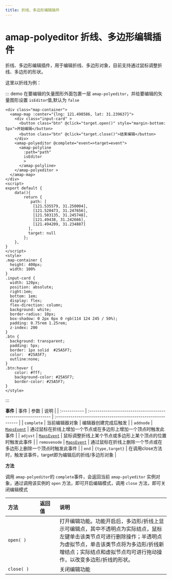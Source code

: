```yaml
---
title: 折线、多边形编辑插件
---
```

# amap-polyeditor 折线、多边形编辑插件
折线、多边形编辑插件，用于编辑折线、多边形对象，目前支持通过鼠标调整折线、多边形的形状。

这里以折线为例：

::: demo 在要编辑的矢量图形外面包裹一层 `amap-polyeditor`，并给要编辑的矢量图形设置  `isEditor`值,默认为 `false`
```vue
<div class="map-container">
  <amap-map :center="{lng: 121.498586, lat: 31.239637}">
    <div class="input-card" >
      <button class="btn" @click="target.open()" style="margin-bottom: 5px">开始编辑</button> 
      <button class="btn" @click="target.close()">结束编辑</button> 
    </div>
    <amap-polyeditor @complete="event=>target=event">
      <amap-polyline  
        :path="path" 
        isEditor 
        >
      </amap-polyline>
    </amap-polyeditor >
  </amap-map>
</div>
<script>
export default {
    data(){
        return {
           path: [
            [121.535579, 31.250004], 
            [121.520473, 31.247656],
            [121.503135, 31.245748],        
            [121.49438, 31.242666],
            [121.494209, 31.234887]
          ],
          target: null
        };
    },
}
</script>
<style>
.map-container {
  height: 400px;
  width: 100%
}
.input-card {
  width: 120px; 
  position: absolute; 
  right:1em;
  bottom: 1em;
  display: flex;
  flex-direction: column;
  background: white;
  border-radius: 10px;
  box-shadow: 0 2px 6px 0 rgb(114 124 245 / 50%);
  padding: 0.75rem 1.25rem;
  z-index: 200
}
.btn {
  background: transparent;
  padding: 5px;
  border: 1px solid  #25A5F7;
  color:  #25A5F7;
  outline:none;
}
.btn:hover {
    color: #fff;
    background-color: #25A5F7;
    border-color: #25A5F7;
}
</style>
```
:::


**事件**
| 事件         | 参数                                                         | 说明                                                         |
| :----------- | :----------------------------------------------------------- | :----------------------------------------------------------- |
| `complete`    | 当前编辑器对象  | 编辑器创建完成后触发 |
| `addnode`    | [`MapsEvent`](https://developer.amap.com/api/javascript-api/reference/event#MapsEvent) | 通过鼠标在折线上增加一个节点或在多边形上增加一个顶点时触发此事件 |
| `adjust`     | [`MapsEvent`](https://developer.amap.com/api/javascript-api/reference/event#MapsEvent) | 鼠标调整折线上某个节点或多边形上某个顶点的位置时触发此事件   |
| `removenode` | [`MapsEvent`](https://developer.amap.com/api/javascript-api/reference/event#MapsEvent) | 通过鼠标在折线上删除一个节点或在多边形上删除一个顶点时触发此事件 |
| `end`        | `{type,target}`                                              | 在调用close方法时，触发该事件，target即为编辑后的折线/多边形对象 |

**方法**

调用 `amap-polyeditor`的 `complete`事件，会返回当前 `amap-polyeditor` 实例对象，通过调用该实例的 `open` 方法，即可开启编辑模式，调用 `close` 方法，即可关闭编辑模式

| 方法       | 返回值 | 说明                                                         |
| :--------- | :----- | :----------------------------------------------------------- |
| `open( )` <img width=200/>   |  <img width=200/>      | 打开编辑功能。功能开启后，多边形/折线上显示可编辑点，其中不透明点为实际结点，鼠标左键单击该类节点可进行删除操作；半透明点为虚拟节点，单击该类节点将为多边形/折线新增结点；实际结点和虚拟节点均可进行拖动操作，以改变多边形/折线的形状。 |
| `close( )` |        | 关闭编辑功能                                                 |
